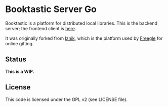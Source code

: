 # Booktastic Server Go

Booktastic is a platform for distributed local libraries.  This is the backend server; the frontend client
 is [here](https://github.com/edwh/booktastic-nuxt3).

It was originally forked from [Iznik](https://github.com/freegle/iznik-server-go), which is the platform used
by [Freegle](https://www.ilovefreegle.org) for online gifting.

## Status

**This is a WIP.**

## License

This code is licensed under the GPL v2 (see LICENSE file).
